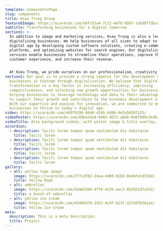 ```yaml
---
template: ComponentsPage
slug: components
title: Hieu Trung Group
featuredImage: https://ucarecdn.com/b6fc53a4-7c21-4676-958f-1a5d9773bce5/
subtitle: Transforming businesses for a digital tomorrow
section1: >-
  In addition to image and marketing services, Hieu Trung is also a leader in
  digitalizing businesses. We help businesses of all sizes to adapt to the
  digital age by developing custom software solutions, creating e-commerce
  platforms, and optimizing websites for search engines. Our digitalization
  services enable businesses to streamline their operations, improve their
  customer experience, and increase their revenue.


  At Hieu Trung, we pride ourselves on our professionalism, creativity, and commitment to excellence. We strive to exceed our clients' expectations, delivering results that help them to achieve their business goals. Contact us today to learn more about how Hieu Trung can help your business succeed.
section2: Our goal is to provide a strong impetus for the development of
  businesses in Vietnam through digitalization. We believe that digital
  transformation is a key factor in increasing efficiency, improving
  competitiveness, and unlocking new growth opportunities for businesses. By
  helping businesses to leverage technology and data to their advantage, we aim
  to support their growth and contribute to the economic development of Vietnam.
  With our expertise and passion for innovation, we are committed to empowering
  businesses to thrive in today's digital age.
video: https://ucarecdn.com/e6979298-66d6-4245-b496-6e5a5d507135/
videoPoster: https://ucarecdn.com/69ba14a8-6481-4671-abb6-0e6f0d9c3e46/
videoTitle: Also background videos, with poster image & title overlay.
accordion:
  - description: Taciti lorem tempor quam vestibulum dis habitasse
    title: Taciti lorem
  - description: Taciti lorem tempor quam vestibulum dis habitasse
    title: Taciti lorem
  - description: Taciti lorem tempor quam vestibulum dis habitasse
    title: Taciti lorem
  - description: Taciti lorem tempor quam vestibulum dis habitasse
    title: Taciti lorem
gallery:
  - alt: yellow rope image
    image: https://ucarecdn.com/277cdf82-24aa-4d80-8169-bb46f4cd319d/
    title: Yellow Rope
  - alt: umbrellas
    image: https://ucarecdn.com/5da63204-4ff0-4235-aac3-852921d7c632/
    title: a bunch of umbrellas
  - alt: yellow ice cream
    image: https://ucarecdn.com/83485d70-1552-4c97-b237-22330fb56a1e/
    title: Yellow Ice Cream
meta:
  description: This is a meta description.
  title: Project
---
```

